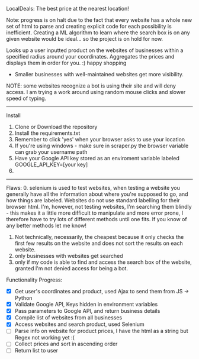 LocalDeals: The best price at the nearest location! 

Note: progress is on halt due to the fact that every website has a whole new set of html to parse and creating explicit code for each possibility is inefficient. Creating a ML algorithm to learn where the search box is on any given website would be ideal... so the project is on hold for now. 

Looks up a user inputted product on the websites of businesses within a specified radius around your coordinates.
Aggregates the prices and displays them in order for you. 
:) happy shopping

* Smaller businesses with well-maintained websites get more visibility. 

NOTE: some websites recognize a bot is using their site and will deny access.
I am trying a work around using random mouse clicks and slower speed of typing. 
*******************
Install
1. Clone or Download the repository
2. Install the requirements.txt
3. Remember to click 'yes' when your browser asks to use your location
4. If you're using windows - make sure in scraper.py the browser variable can grab your username path
5. Have your Google API key stored as an enviroment variable labeled GOOGLE_API_KEY=[your key]
6. 

******************

Flaws:
0. selenium is used to test websites, when testing a website you generally have all the information about where you're supposed to go, and how things are labeled. Websites do not use standard labelling for their browser html. I'm, however, not testing websites, I'm searching them blindly - this makes it a little more difficult to manipulate and more error prone, I therefore have to try lots of different methods until one fits. If you know of any better methods let me know!
1. Not technically, necessarily, the cheapest because it only checks the first few results on the website and does not sort the results on each website. 
2. only businesses with websites get searched
3. only if my code is able to find and access the search box of the website, granted I'm not denied access for being a bot. 


Functionality Progress:
- [x] Get user's coordinates and product, used Ajax to send them from JS -> Python
- [x] Validate Google API, Keys hidden in environment variables
- [x] Pass parameters to Google API, and return business details
- [x] Compile list of websites from all businesses
- [x] Access websites and search product, used Selenium
- [ ] Parse info on website for product prices, I have the html as a string but Regex not working yet :(
- [ ] Collect prices and sort in ascending order
- [ ] Return list to user
